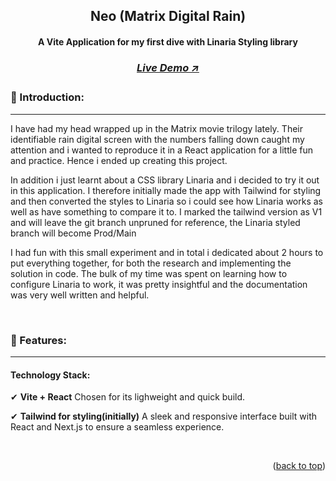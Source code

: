 <a name="readme-top"></a>

<!-- -------------------------------------------------------------------------- -->
<!-- HEADING STUFF  -->
<div align="center">
  <h2>Neo (Matrix Digital Rain)</h2>
  <h4>A Vite Application for my first dive with Linaria Styling library</h4>
  <h3>
    <a href='https://matrix-digital-rain-screen.vercel.app/' target='_blank'>
      <h5>Live Demo ↗</h5>
    </a>
  </h3>
</div>

<!-- -------------------------------------------------------------------------- -->

### 👋 Introduction:

---

I have had my head wrapped up in the Matrix movie trilogy lately. Their identifiable rain digital screen with the numbers falling down caught my attention and i wanted to reproduce it in a React application for a little fun and practice. Hence i ended up creating this project.

In addition i just learnt about a CSS library Linaria and i decided to try it out in this application. I therefore initially made the app with Tailwind for styling and then converted the styles to Linaria so i could see how Linaria works as well as have something to compare it to. I marked the tailwind version as V1 and will leave the git branch unpruned for reference, the Linaria styled branch will become Prod/Main

I had fun with this small experiment and in total i dedicated about 2 hours to put everything together, for both the research and implementing the solution in code. The bulk of my time was spent on learning how to configure Linaria to work, it was pretty insightful and the documentation was very well written and helpful. 

<br/>

### 🔑 Features:

---

#### Technology Stack:

✔ **Vite + React** Chosen for its lighweight and quick build.

✔ **Tailwind for styling(initially)** A sleek and responsive interface built with React and Next.js to ensure a seamless experience.

<br/>

<!-- #### Bonus Features:

✔ **Persistent Data:** Utilize localStorage to save your progress so you can resume where you left off.

✔ **Feedback Notifications:** Get unobtrusive notifications after completing a question or section.

✔ **Customizable Exam Simulation:** Mimic real exam conditions with a timer and customizable question sets.

✔ **Google Analytics For User Data Collection:** Google Analytics to be able to track user traffic and behaviours on the application, to see points of improvement based on collected data.

<br/> -->

<!-- -------------------------------------------------------------------------- -->

<!-- ### 🎯 Future Improvements:

---


💥 Convert the application into a PWA to enable users to download and use the web app as a mobile application.

💥 Add AI-powered personalized study recommendations based on user performance.

💥 Enhance styling with dynamic themes and animations for a more engaging user experience.

💥 Integrate a leaderboard for collaborative learning and competition among users.

💥 Expand question categories to cover all AWS certification levels (e.g., Associate, Professional, Specialty).

<br/> -->

<!-- -------------------------------------------------------------------------- -->
<p align="right">(<a href="#readme-top">back to top</a>)</p>

<br/> <br/>
